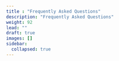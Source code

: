 ```yaml
---
title : "Frequently Asked Questions"
description: "Frequently Asked Questions"
weight: 92
lead: ""
draft: true
images: []
sidebar:
  collapsed: true
---
```

